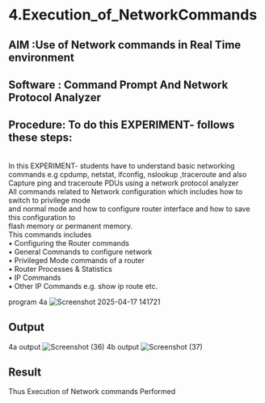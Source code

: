 # 4.Execution_of_NetworkCommands
## AIM :Use of Network commands in Real Time environment
## Software : Command Prompt And Network Protocol Analyzer
## Procedure: To do this EXPERIMENT- follows these steps:
<BR>
In this EXPERIMENT- students have to understand basic networking commands e.g cpdump, netstat, ifconfig, nslookup ,traceroute and also Capture ping and traceroute PDUs using a network protocol analyzer 
<BR>
All commands related to Network configuration which includes how to switch to privilege mode
<BR>
and normal mode and how to configure router interface and how to save this configuration to
<BR>
flash memory or permanent memory.
<BR>
This commands includes
<BR>
• Configuring the Router commands
<BR>
• General Commands to configure network
<BR>
• Privileged Mode commands of a router 
<BR>
• Router Processes & Statistics
<BR>
• IP Commands
<BR>
• Other IP Commands e.g. show ip route etc.
<BR>



program 4a
![Screenshot 2025-04-17 141721](https://github.com/user-attachments/assets/d5da546c-911b-45ff-93ad-4c30fe97628e)
## Output

4a output
![Screenshot (36)](https://github.com/user-attachments/assets/e76f0e70-8ba6-48cd-8d0b-622c42f786cf)
4b output
![Screenshot (37)](https://github.com/user-attachments/assets/a3bf42c0-6100-4f91-9cc8-66bab288502d)

## Result
Thus Execution of Network commands Performed 
